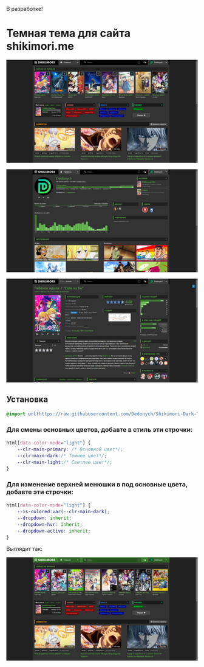 В разработке!
# Темная тема для сайта shikimori.me
![image](./posters/main.png)

![image](./posters/profile.png)

![image](./posters/title.png)

## Установка
```css
@import url(https://raw.githubusercontent.com/Dedonych/Shikimori-Dark-Theme/master/shikimori_dark.css);
```

### Для смены основных цветов, добавте в стиль эти строчки:
```css 
html[data-color-mode="light"] {
    --clr-main-primary: /* Основной цвет*/;
    --clr-main-dark:/* Темнее цвет*/;
    --clr-main-light:/* Светлее цвет*/;
}
```

### Для изменение верхней менюшки в под основные цвета, добавте эти строчки:

```css 
html[data-color-mode="light"] {
    --is-colored:var(--clr-main-dark);
    --dropdown: inherit;
    --dropdown-hvr: inherit;
    --dropdown-active: inherit;
}
``` 
Выглядит так:

![image](./posters/colored.png)
